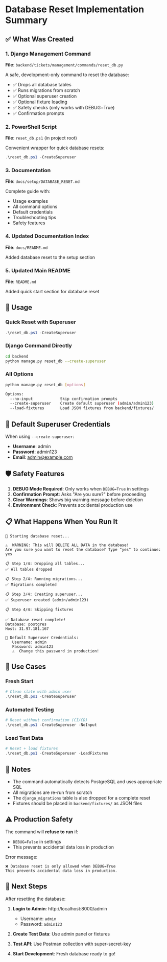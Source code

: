 # Database Reset Implementation Summary

## ✅ What Was Created

### 1. Django Management Command
**File**: `backend/tickets/management/commands/reset_db.py`

A safe, development-only command to reset the database:
- ✅ Drops all database tables
- ✅ Runs migrations from scratch
- ✅ Optional superuser creation
- ✅ Optional fixture loading
- ✅ Safety checks (only works with DEBUG=True)
- ✅ Confirmation prompts

### 2. PowerShell Script
**File**: `reset_db.ps1` (in project root)

Convenient wrapper for quick database resets:
```powershell
.\reset_db.ps1 -CreateSuperuser
```

### 3. Documentation
**File**: `docs/setup/DATABASE_RESET.md`

Complete guide with:
- Usage examples
- All command options
- Default credentials
- Troubleshooting tips
- Safety features

### 4. Updated Documentation Index
**File**: `docs/README.md`

Added database reset to the setup section

### 5. Updated Main README
**File**: `README.md`

Added quick start section for database reset

## 🚀 Usage

### Quick Reset with Superuser
```powershell
.\reset_db.ps1 -CreateSuperuser
```

### Django Command Directly
```bash
cd backend
python manage.py reset_db --create-superuser
```

### All Options
```bash
python manage.py reset_db [options]

Options:
  --no-input            Skip confirmation prompts
  --create-superuser    Create default superuser (admin/admin123)
  --load-fixtures       Load JSON fixtures from backend/fixtures/
```

## 🔐 Default Superuser Credentials

When using `--create-superuser`:
- **Username**: admin
- **Password**: admin123
- **Email**: admin@example.com

## 🛡️ Safety Features

1. **DEBUG Mode Required**: Only works when `DEBUG=True` in settings
2. **Confirmation Prompt**: Asks "Are you sure?" before proceeding
3. **Clear Warnings**: Shows big warning message before deletion
4. **Environment Check**: Prevents accidental production use

## 📋 What Happens When You Run It

```
🔄 Starting database reset...

⚠️  WARNING: This will DELETE ALL DATA in the database!
Are you sure you want to reset the database? Type "yes" to continue: yes

📋 Step 1/4: Dropping all tables...
✅ All tables dropped

📋 Step 2/4: Running migrations...
✅ Migrations completed

📋 Step 3/4: Creating superuser...
✅ Superuser created (admin/admin123)

📋 Step 4/4: Skipping fixtures

✅ Database reset complete!
Database: postgres
Host: 31.97.181.167

🔐 Default Superuser Credentials:
   Username: admin
   Password: admin123
   ⚠️  Change this password in production!
```

## 🎯 Use Cases

### Fresh Start
```powershell
# Clean slate with admin user
.\reset_db.ps1 -CreateSuperuser
```

### Automated Testing
```powershell
# Reset without confirmation (CI/CD)
.\reset_db.ps1 -CreateSuperuser -NoInput
```

### Load Test Data
```powershell
# Reset + load fixtures
.\reset_db.ps1 -CreateSuperuser -LoadFixtures
```

## 📝 Notes

- The command automatically detects PostgreSQL and uses appropriate SQL
- All migrations are re-run from scratch
- The `django_migrations` table is also dropped for a complete reset
- Fixtures should be placed in `backend/fixtures/` as JSON files

## ⚠️ Production Safety

The command will **refuse to run** if:
- `DEBUG=False` in settings
- This prevents accidental data loss in production

Error message:
```
❌ Database reset is only allowed when DEBUG=True
This prevents accidental data loss in production.
```

## 🔄 Next Steps

After resetting the database:

1. **Login to Admin**: http://localhost:8000/admin
   - Username: `admin`
   - Password: `admin123`

2. **Create Test Data**: Use admin panel or fixtures

3. **Test API**: Use Postman collection with super-secret-key

4. **Start Development**: Fresh database ready to go!
